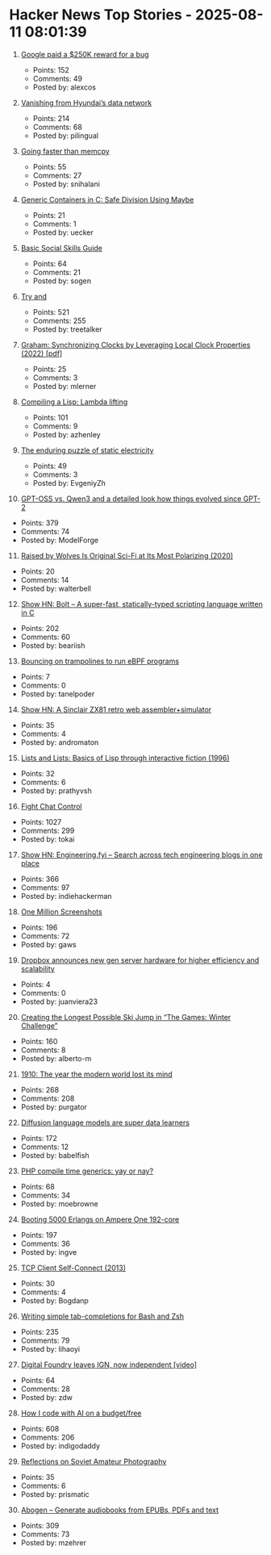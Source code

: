# Hacker News Top Stories - 2025-08-11 08:01:39

1. [Google paid a $250K reward for a bug](https://issues.chromium.org/issues/412578726)
   - Points: 152
   - Comments: 49
   - Posted by: alexcos

2. [Vanishing from Hyundai’s data network](http://techno-fandom.org/~hobbit/cars/ev/offnet.html)
   - Points: 214
   - Comments: 68
   - Posted by: pilingual

3. [Going faster than memcpy](https://squadrick.dev/journal/going-faster-than-memcpy)
   - Points: 55
   - Comments: 27
   - Posted by: snihalani

4. [Generic Containers in C: Safe Division Using Maybe](https://uecker.codeberg.page/2025-08-10.html)
   - Points: 21
   - Comments: 1
   - Posted by: uecker

5. [Basic Social Skills Guide](https://www.improveyoursocialskills.com/basic-social-skills-guide)
   - Points: 64
   - Comments: 21
   - Posted by: sogen

6. [Try and](https://ygdp.yale.edu/phenomena/try-and)
   - Points: 521
   - Comments: 255
   - Posted by: treetalker

7. [Graham: Synchronizing Clocks by Leveraging Local Clock Properties (2022) [pdf]](https://www.usenix.org/system/files/nsdi22-paper-najafi_1.pdf)
   - Points: 25
   - Comments: 3
   - Posted by: mlerner

8. [Compiling a Lisp: Lambda lifting](https://bernsteinbear.com/blog/compiling-a-lisp-12/)
   - Points: 101
   - Comments: 9
   - Posted by: azhenley

9. [The enduring puzzle of static electricity](https://pubs.aip.org/physicstoday/article/78/8/54/3355922/The-enduring-puzzle-of-static-electricityEven)
   - Points: 49
   - Comments: 3
   - Posted by: EvgeniyZh

10. [GPT-OSS vs. Qwen3 and a detailed look how things evolved since GPT-2](https://magazine.sebastianraschka.com/p/from-gpt-2-to-gpt-oss-analyzing-the)
   - Points: 379
   - Comments: 74
   - Posted by: ModelForge

11. [Raised by Wolves Is Original Sci-Fi at Its Most Polarizing (2020)](https://www.rogerebert.com/streaming/hbo-maxs-raised-by-wolves-is-original-sci-fi-at-its-most-polarizing)
   - Points: 20
   - Comments: 14
   - Posted by: walterbell

12. [Show HN: Bolt – A super-fast, statically-typed scripting language written in C](https://github.com/Beariish/bolt)
   - Points: 202
   - Comments: 60
   - Posted by: beariish

13. [Bouncing on trampolines to run eBPF programs](https://bootlin.com/blog/bouncing-on-trampolines-to-run-ebpf-programs/)
   - Points: 7
   - Comments: 0
   - Posted by: tanelpoder

14. [Show HN: A Sinclair ZX81 retro web assembler+simulator](undefined)
   - Points: 35
   - Comments: 4
   - Posted by: andromaton

15. [Lists and Lists: Basics of Lisp through interactive fiction (1996)](https://eblong.com/zarf/zweb/lists/)
   - Points: 32
   - Comments: 6
   - Posted by: prathyvsh

16. [Fight Chat Control](https://fightchatcontrol.eu/)
   - Points: 1027
   - Comments: 299
   - Posted by: tokai

17. [Show HN: Engineering.fyi – Search across tech engineering blogs in one place](https://engineering.fyi/)
   - Points: 366
   - Comments: 97
   - Posted by: indiehackerman

18. [One Million Screenshots](https://onemillionscreenshots.com/?q=random)
   - Points: 196
   - Comments: 72
   - Posted by: gaws

19. [Dropbox announces new gen server hardware for higher efficiency and scalability](https://dropbox.tech/infrastructure/seventh-generation-server-hardware)
   - Points: 4
   - Comments: 0
   - Posted by: juanviera23

20. [Creating the Longest Possible Ski Jump in “The Games: Winter Challenge”](https://mrwint.github.io/winter/writeup/writeup2.html)
   - Points: 160
   - Comments: 8
   - Posted by: alberto-m

21. [1910: The year the modern world lost its mind](https://www.derekthompson.org/p/1910-the-year-the-modern-world-lost)
   - Points: 268
   - Comments: 208
   - Posted by: purgator

22. [Diffusion language models are super data learners](https://jinjieni.notion.site/Diffusion-Language-Models-are-Super-Data-Learners-239d8f03a866800ab196e49928c019ac)
   - Points: 172
   - Comments: 12
   - Posted by: babelfish

23. [PHP compile time generics: yay or nay?](https://thephp.foundation/blog/2025/08/05/compile-generics/)
   - Points: 68
   - Comments: 34
   - Posted by: moebrowne

24. [Booting 5000 Erlangs on Ampere One 192-core](https://underjord.io/booting-5000-erlangs-on-ampere-one.html)
   - Points: 197
   - Comments: 36
   - Posted by: ingve

25. [TCP Client Self-Connect (2013)](http://sgros.blogspot.com/2013/08/tcp-client-self-connect.html)
   - Points: 30
   - Comments: 4
   - Posted by: Bogdanp

26. [Writing simple tab-completions for Bash and Zsh](https://mill-build.org/blog/14-bash-zsh-completion.html)
   - Points: 235
   - Comments: 79
   - Posted by: lihaoyi

27. [Digital Foundry leaves IGN, now independent [video]](https://www.youtube.com/watch?v=tl7bIJ2yu4I)
   - Points: 64
   - Comments: 28
   - Posted by: zdw

28. [How I code with AI on a budget/free](https://wuu73.org/blog/aiguide1.html)
   - Points: 608
   - Comments: 206
   - Posted by: indigodaddy

29. [Reflections on Soviet Amateur Photography](https://www.publicbooks.org/strangers-in-the-family-album-reflections-on-soviet-amateur-photography/)
   - Points: 35
   - Comments: 6
   - Posted by: prismatic

30. [Abogen – Generate audiobooks from EPUBs, PDFs and text](https://github.com/denizsafak/abogen)
   - Points: 309
   - Comments: 73
   - Posted by: mzehrer

